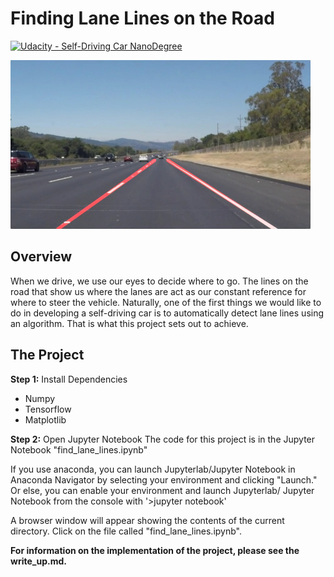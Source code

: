 # **Finding Lane Lines on the Road** 
[![Udacity - Self-Driving Car NanoDegree](https://s3.amazonaws.com/udacity-sdc/github/shield-carnd.svg)](http://www.udacity.com/drive)

<img src="examples/laneLines_thirdPass.jpg" width="480" alt="Combined Image" />

Overview
---

When we drive, we use our eyes to decide where to go.  The lines on the road that show us where the lanes are act as our constant reference for where to steer the vehicle.  Naturally, one of the first things we would like to do in developing a self-driving car is to automatically detect lane lines using an algorithm. That is what this project sets out to achieve.


The Project
---

**Step 1:** Install Dependencies
- Numpy
- Tensorflow
- Matplotlib

**Step 2:** Open Jupyter Notebook
The code for this project is in the Jupyter Notebook "find_lane_lines.ipynb"

If you use anaconda, you can launch Jupyterlab/Jupyter Notebook in Anaconda Navigator by selecting your environment and clicking "Launch." Or else, you can enable your environment and launch Jupyterlab/ Jupyter Notebook from the console with
'>jupyter notebook'

A browser window will appear showing the contents of the current directory.  Click on the file called "find_lane_lines.ipynb".


**For information on the implementation of the project, please see the write_up.md.**
